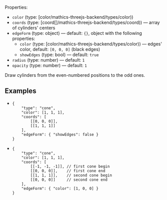 Properties:
- `color` (type: [color/mathics-threejs-backend/types/color))
- `coords` (type: [coord[]/mathics-threejs-backend/types/coord)) — array of cylinders' centers
- `edgeForm` (type: object) — default: `{}`, object with the following properties:
  - `color` (type: [color/mathics-threejs-backend/types/color)) — edges' color, default: `[0, 0, 0]` (black edges)
  - `showEdges` (type: bool) — default: `true`
- `radius` (type: number) — default: `1`
- `opacity` (type: number) — default: `1`

Draw cylinders from the even-numbered positions to the odd ones.

## Examples
- ```jsonc
  {
      "type": "cone",
      "color": [1, 1, 1],
      "coords": [
          [[0, 0, 0]],
          [[1, 1, 1]]
      ],
      "edgeForm": { "showEdges": false }
  }
  ```
  <div class='center' id='graphics-container-1'></div>
  <script>
      drawGraphics3d(
          document.getElementById('graphics-container-1'),
          {
              elements: [
                  {
                      type: 'cone',
                      color: [1, 1, 1],
                      coords: [
                          [[0, 0, 0]],
                          [[1, 1, 1]]
                      ],
                      edgeForm: { showEdges: false }
                  }
              ],
              lighting: [
                  {
                      type: 'spot',
                      color: [1, 0, 1],
                      coords: [null, [1, 0, 0]],
                      target: [[0, 0, 0]]
                  }
              ],
              viewpoint: [2, -2, 2]
          }
      );
  </script>
- ```jsonc
  {
      "type": "cone",
      "color": [1, 1, 1],
      "coords": [
          [[-1, -1, -1]], // first cone begin
          [[0, 0, 0]],    // first cone end
          [[1, 1, 1]],    // second cone begin
          [[0, 0, 0]]     // second cone end
      ],
      "edgeForm": { "color": [1, 0, 0] }
  }
  ```
  <div class='center' id='graphics-container-2'></div>
  <script>
      drawGraphics3d(
          document.getElementById('graphics-container-2'),
          {
              elements: [
                  {
                      type: 'cone',
                      color: [1, 1, 1],
                      coords: [
                          [[-1, -1, -1]], // first cone begin
                          [[0, 0, 0]],    // first cone end
                          [[1, 1, 1]],    // second cone begin
                          [[0, 0, 0]]     // second cone end
                      ],
                      edgeForm: { color: [1, 0, 0] }
                  }
              ],
              lighting: [
                  {
                      type: 'ambient',
                      color: [0.3, 0.2, 0.4]
                  },
                  {
                      type: 'spot',
                      color: [0.8, 0, 0],
                      coords: [[0, 0, 1.1]],
                      target: [[0, 0, 0]]
                  },
                  {
                      type: 'spot',
                      color: [0, 0, 0.8],
                      coords: [[1.1, 0, 0]],
                      target: [[0, 0, 0]]
                  }
              ],
              viewpoint: [-2.5, -2, 2]
          }
      );
  </script>
